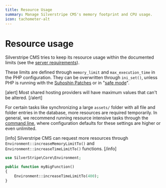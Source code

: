 ```yaml
---
title: Resource Usage
summary: Manage Silverstripe CMS's memory footprint and CPU usage.
icon: tachometer-alt
---
```


# Resource usage

Silverstripe CMS tries to keep its resource usage within the documented limits
(see the [server requirements](../../getting_started/server_requirements)).

These limits are defined through `memory_limit` and `max_execution_time` in the PHP configuration. They can be
overwritten through `ini_set()`, unless PHP is running with the [Suhoshin Patches](http://www.hardened-php.net/)
or in "[safe mode](http://php.net/manual/en/features.safe-mode.php)".

[alert]
Most shared hosting providers will have maximum values that can't be altered.
[/alert]

For certain tasks like synchronizing a large `assets/` folder with all file and folder entries in the database, more
resources are required temporarily. In general, we recommend running resource intensive tasks through the
[command line](../cli), where configuration defaults for these settings are higher or even unlimited.

[info]
Silverstripe CMS can request more resources through `Environment::increaseMemoryLimitTo()` and
`Environment::increaseTimeLimitTo()` functions.
[/info]

```php
use SilverStripe\Core\Environment;

public function myBigFunction()
{
    Environment::increaseTimeLimitTo(400);
}
```
